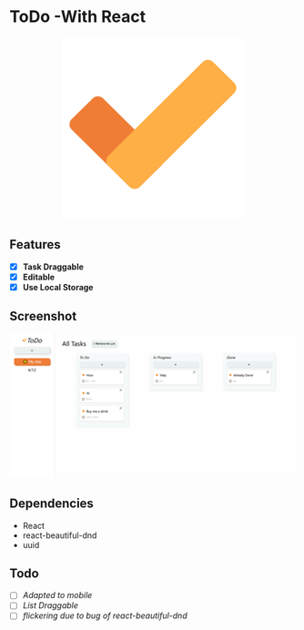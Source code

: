# ToDo -With React

<p align="center"><img src = './public/todo.svg'style="zoom:80%;" /></p>

## Features

- [x] **Task Draggable**
- [x] **Editable**
- [x] **Use Local Storage**

## Screenshot

![todo](./public/todopic.png)
## Dependencies

- React
- react-beautiful-dnd
- uuid

## Todo

- [ ] *Adapted to mobile*
- [ ] *List Draggable*
- [ ] *flickering due to bug of react-beautiful-dnd*